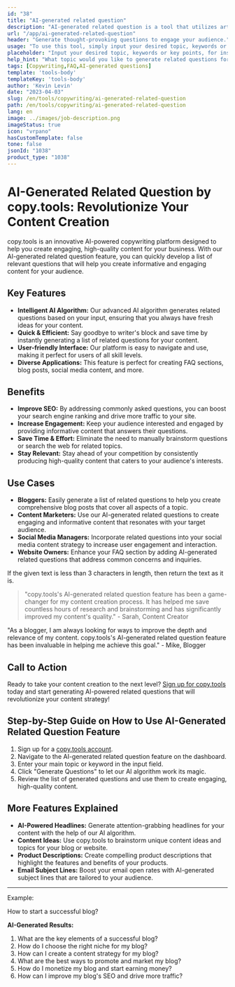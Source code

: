 ```yaml
---
id: "38"
title: "AI-generated related question"
description: "AI-generated related question is a tool that utilizes artificial intelligence to automatically create relevant and engaging questions based on a given topic or keywords. This tool is perfect for generating FAQ sections, discussion forums, social media content, and more, ensuring that you address the most important concerns of your target audience."
url: "/app/ai-generated-related-question"
header: "Generate thought-provoking questions to engage your audience."
usage: "To use this tool, simply input your desired topic, keywords or key points. Our AI will then generate a set of well-crafted, relevant, and engaging questions based on your input."
placeholder: "Input your desired topic, keywords or key points, for instance:\n\nTopic: Social Media Marketing\nKeywords: Facebook, Instagram, Twitter, LinkedIn\n\n"
help_hint: "What topic would you like to generate related questions for? Enter some keywords related to the topic and we will create a list of engaging questions based on your input. It is recommended to provide a specific focus or aspect you want the questions to address."
tags: [Copywriting,FAQ,AI-generated questions]
template: 'tools-body'
templateKey: 'tools-body'
author: 'Kevin Levin'
date: "2023-04-03"
slug: /en/tools/copywriting/ai-generated-related-question
path: /en/tools/copywriting/ai-generated-related-question
lang: en
image: ../images/job-description.png
imageStatus: true
icon: "vrpano"
hasCustomTemplate: false
tone: false
jsonId: "1038"
product_type: "1038"
---
```

# AI-Generated Related Question by copy.tools: Revolutionize Your Content Creation

copy.tools is an innovative AI-powered copywriting platform designed to help you create engaging, high-quality content for your business. With our AI-generated related question feature, you can quickly develop a list of relevant questions that will help you create informative and engaging content for your audience.

## Key Features

- **Intelligent AI Algorithm:** Our advanced AI algorithm generates related questions based on your input, ensuring that you always have fresh ideas for your content.
- **Quick & Efficient:** Say goodbye to writer's block and save time by instantly generating a list of related questions for your content.
- **User-friendly Interface:** Our platform is easy to navigate and use, making it perfect for users of all skill levels.
- **Diverse Applications:** This feature is perfect for creating FAQ sections, blog posts, social media content, and more.

## Benefits

- **Improve SEO:** By addressing commonly asked questions, you can boost your search engine ranking and drive more traffic to your site.
- **Increase Engagement:** Keep your audience interested and engaged by providing informative content that answers their questions.
- **Save Time & Effort:** Eliminate the need to manually brainstorm questions or search the web for related topics.
- **Stay Relevant:** Stay ahead of your competition by consistently producing high-quality content that caters to your audience's interests.

## Use Cases

- **Bloggers:** Easily generate a list of related questions to help you create comprehensive blog posts that cover all aspects of a topic.
- **Content Marketers:** Use our AI-generated related questions to create engaging and informative content that resonates with your target audience.
- **Social Media Managers:** Incorporate related questions into your social media content strategy to increase user engagement and interaction.
- **Website Owners:** Enhance your FAQ section by adding AI-generated related questions that address common concerns and inquiries.

If the given text is less than 3 characters in length, then return the text as it is.

> "copy.tools's AI-generated related question feature has been a game-changer for my content creation process. It has helped me save countless hours of research and brainstorming and has significantly improved my content's quality." - Sarah, Content Creator

"As a blogger, I am always looking for ways to improve the depth and relevance of my content. copy.tools's AI-generated related question feature has been invaluable in helping me achieve this goal." - Mike, Blogger

## Call to Action

Ready to take your content creation to the next level? [Sign up for copy.tools](https://www.copy.tools/) today and start generating AI-powered related questions that will revolutionize your content strategy!

## Step-by-Step Guide on How to Use AI-Generated Related Question Feature

1. Sign up for a [copy.tools account](https://www.copy.tools/).
2. Navigate to the AI-generated related question feature on the dashboard.
3. Enter your main topic or keyword in the input field.
4. Click "Generate Questions" to let our AI algorithm work its magic.
5. Review the list of generated questions and use them to create engaging, high-quality content.

## More Features Explained

- **AI-Powered Headlines:** Generate attention-grabbing headlines for your content with the help of our AI algorithm.
- **Content Ideas:** Use copy.tools to brainstorm unique content ideas and topics for your blog or website.
- **Product Descriptions:** Create compelling product descriptions that highlight the features and benefits of your products.
- **Email Subject Lines:** Boost your email open rates with AI-generated subject lines that are tailored to your audience.

---

Example:

How to start a successful blog?

**AI-Generated Results:**
1. What are the key elements of a successful blog?
2. How do I choose the right niche for my blog?
3. How can I create a content strategy for my blog?
4. What are the best ways to promote and market my blog?
5. How do I monetize my blog and start earning money?
6. How can I improve my blog's SEO and drive more traffic?
